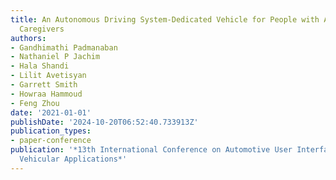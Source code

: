 ```yaml
---
title: An Autonomous Driving System-Dedicated Vehicle for People with ASD and their
  Caregivers
authors:
- Gandhimathi Padmanaban
- Nathaniel P Jachim
- Hala Shandi
- Lilit Avetisyan
- Garrett Smith
- Howraa Hammoud
- Feng Zhou
date: '2021-01-01'
publishDate: '2024-10-20T06:52:40.733913Z'
publication_types:
- paper-conference
publication: '*13th International Conference on Automotive User Interfaces and Interactive
  Vehicular Applications*'
---
```

